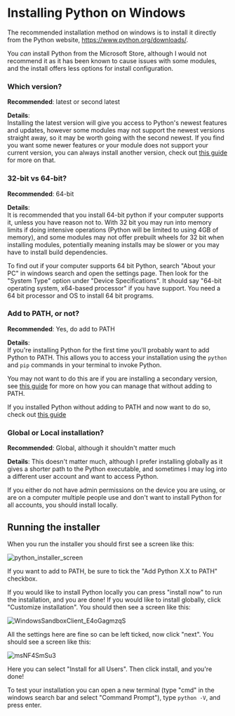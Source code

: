 # Installing Python on Windows

The recommended installation method on windows is to install it directly from the Python website, https://www.python.org/downloads/.

You *can* install Python from the Microsoft Store, although I would not recommend it as it has been known to cause issues with some modules, and the install offers less options for install configuration.

### Which version?
**Recommended**: latest or second latest

**Details**:  
Installing the latest version will give you access to Python's newest features and updates, however some modules may not support the newest versions straight away, so it may be worth going with the second newest. If you find you want some newer features or your module does not support your current version, you can always install another version, check out [this guide](https://github.com/wookie184/python-guides/blob/main/windows/managing-multiple-versions.md) for more on that.

### 32-bit vs 64-bit?
**Recommended**: 64-bit

**Details**:  
It is recommended that you install 64-bit python if your computer supports it, unless you have reason not to. With 32 bit you may run into memory limits if doing intensive operations (Python will be limited to using 4GB of memory), and some modules may not offer prebuilt wheels for 32 bit when installing modules, potentially meaning installs may be slower or you may have to install build dependencies.

To find out if your computer supports 64 bit Python, search "About your PC" in windows search and open the settings page. Then look for the "System Type" option under "Device Specifications". It should say "64-bit operating system, x64-based processor" if you have support. You need a 64 bit processor and OS to install 64 bit programs.

### Add to PATH, or not?
**Recommended**: Yes, do add to PATH

**Details**:  
If you're installing Python for the first time you'll probably want to add Python to PATH. This allows you to access your installation using the `python` and `pip` commands in your terminal to invoke Python.

You may not want to do this are if you are installing a secondary version, see [this guide](https://github.com/wookie184/python-guides/blob/main/windows/managing-multiple-versions.md) for more on how you can manage that without adding to PATH.

If you installed Python without adding to PATH and now want to do so, check out [this guide](https://github.com/wookie184/python-guides/blob/main/windows/add-to-path.md)

### Global or Local installation?
**Recommended**: Global, although it shouldn't matter much

**Details**:
This doesn't matter much, although I prefer installing globally as it gives a shorter path to the Python executable, and sometimes I may log into a different user account and want to access Python.

If you either do not have admin permissions on the device you are using, or are on a computer multiple people use and don't want to install Python for all accounts, you should install locally.


## Running the installer
When you run the installer you should first see a screen like this:

![python_installer_screen](https://user-images.githubusercontent.com/22353562/126144479-cfe6bd98-6d2e-47c3-b6b3-5de9f2656e9a.png)

If you want to add to PATH, be sure to tick the "Add Python X.X to PATH" checkbox.
  
If you would like to install Python locally you can press "install now" to run the installation, and you are done! If you would like to install globally, click "Customize installation". You should then see a screen like this:
  
![WindowsSandboxClient_E4oGagmzqS](https://user-images.githubusercontent.com/22353562/126212451-a6fe7fee-9c80-4c13-91d3-3c61f871aed7.png)
  
All the settings here are fine so can be left ticked, now click "next". You should see a screen like this:
  
![msNF4SmSu3](https://user-images.githubusercontent.com/22353562/126213053-a2cc3b58-0a2c-4e97-a30c-e3ed878e232b.png)
  
Here you can select "Install for all Users". Then click install, and you're done!
  
To test your installation you can open a new terminal (type "cmd" in the windows search bar and select "Command Prompt"), type `python -V`, and press enter.
  
  

  

